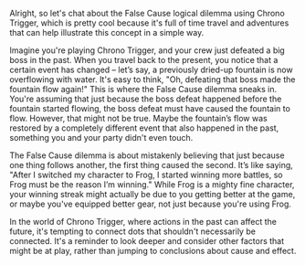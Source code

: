Alright, so let's chat about the False Cause logical dilemma using Chrono Trigger, which is pretty cool because it's full of time travel and adventures that can help illustrate this concept in a simple way.

Imagine you're playing Chrono Trigger, and your crew just defeated a big boss in the past. When you travel back to the present, you notice that a certain event has changed – let’s say, a previously dried-up fountain is now overflowing with water. It's easy to think, "Oh, defeating that boss made the fountain flow again!" This is where the False Cause dilemma sneaks in. You're assuming that just because the boss defeat happened before the fountain started flowing, the boss defeat must have caused the fountain to flow. However, that might not be true. Maybe the fountain’s flow was restored by a completely different event that also happened in the past, something you and your party didn't even touch.

The False Cause dilemma is about mistakenly believing that just because one thing follows another, the first thing caused the second. It’s like saying, "After I switched my character to Frog, I started winning more battles, so Frog must be the reason I’m winning." While Frog is a mighty fine character, your winning streak might actually be due to you getting better at the game, or maybe you've equipped better gear, not just because you're using Frog.

In the world of Chrono Trigger, where actions in the past can affect the future, it's tempting to connect dots that shouldn't necessarily be connected. It's a reminder to look deeper and consider other factors that might be at play, rather than jumping to conclusions about cause and effect.